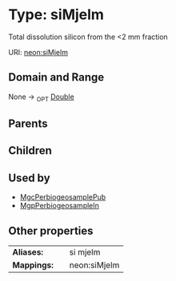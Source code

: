 
# Type: siMjelm


Total dissolution silicon from the <2 mm fraction

URI: [neon:siMjelm](https://data.neonscience.org/siMjelm)


## Domain and Range

None ->  <sub>OPT</sub> [Double](types/Double.md)

## Parents


## Children


## Used by

 * [MgcPerbiogeosamplePub](MgcPerbiogeosamplePub.md)
 * [MgpPerbiogeosampleIn](MgpPerbiogeosampleIn.md)

## Other properties

|  |  |  |
| --- | --- | --- |
| **Aliases:** | | si mjelm |
| **Mappings:** | | neon:siMjelm |

